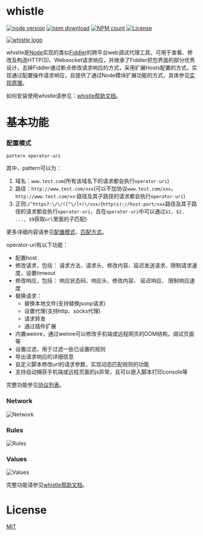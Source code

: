 # whistle
[![node version](https://img.shields.io/badge/node.js-%3E=_0.10-green.svg?style=flat)](http://nodejs.org/download/)
[![npm download](https://img.shields.io/npm/dm/whistle.svg?style=flat)](https://npmjs.org/package/whistle)
[![NPM count](https://img.shields.io/npm/dt/whistle.svg?style=flat)](https://www.npmjs.com/package/whistle)
[![License](https://img.shields.io/npm/l/whistle.svg?style=flat)](https://www.npmjs.com/package/whistle)

[![whistle logo](https://github.com/avwo/whistle/blob/avenwu/biz/webui/htdocs/img/whistle.png)](https://whistle.gitbooks.io/help/content/)

whistle是[Node](https://nodejs.org/)实现的类似[Fiddler](http://www.telerik.com/fiddler/)的跨平台web调试代理工具，可用于查看、修改及构造HTTP(S)、Websocket请求响应，并继承了Fiddler抓包界面的部分优秀设计，去掉Fiddler通过断点修改请求响应的方式，采用扩展Hosts配置的方式，实现通过配置操作请求响应，且提供了通过Node模块扩展功能的方式，具体参见[实现原理](https://whistle.gitbooks.io/help/content/)。

如何安装使用whistle请参见：[whistle帮助文档](https://whistle.gitbooks.io/help/content/install.html)。

# 基本功能

### 配置模式

  	pattern operator-uri
  
其中，pattern可以为：

1. 域名：`www.test.com`(所有该域名下的请求都会执行`operator-uri`)
2. 路径：`http://www.test.com/xxx`(可以不加协议`www.test.com/xxx`，`http://www.test.com/xx`·路径及其子路径的请求都会执行`operator-uri`)
3. 正则:`/^https?:\/\/([^\/]+)\/xxx/`(`http(s)://host:port/xxx`路径及其子路径的请求都会执行`operator-uri`，且在`operator-uri`中可以通过`$1, $2, ..., $9`获取`url`里面的子匹配)

更多详细内容请参见[配置模式](https://whistle.gitbooks.io/help/content/mode.html)、[匹配方式](https://whistle.gitbooks.io/help/content/pattern.html)。

operator-uri有以下功能：

- 配置host
- 修改请求，包括： 请求方法、请求头、修改内容、延迟发送请求、限制请求速度，设置timeout
- 修改响应，包括： 响应状态码、响应头、修改内容、 延迟响应、 限制响应速度
- 替换请求： 
	- 替换本地文件(支持替换jsonp请求)
	- 设置代理(支持http、socks代理)
	- 请求转发
	- 通过插件扩展
- 内置weinre，通过weinre可以修改手机端或远程网页的DOM结构，调试页面等
- 设置过滤，用于过滤一些已设置的规则
- 导出请求响应的详细信息
- 自定义脚本修改url的请求参数，实现动态匹配规则的功能
- 支持自动捕获手机端或远程页面的js异常，且可以嵌入脚本打印console等

完整功能参见[协议列表](https://whistle.gitbooks.io/help/content/rules/)。

### Network

![Network](https://raw.githubusercontent.com/avwo/whistleui/master/img/network.gif)

### Rules
![Rules](https://raw.githubusercontent.com/avwo/whistleui/master/img/rules.gif)

### Values
![Values](https://raw.githubusercontent.com/avwo/whistleui/master/img/values.gif)

完整功能请参见[whistle帮助文档](https://whistle.gitbooks.io/help/content/)。

# License
[MIT](https://github.com/avwo/whistle/blob/master/LICENSE)
